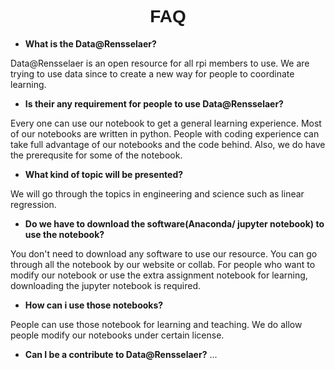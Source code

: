 <h1 style="font-family: Verdana, Geneva, sans-serif; text-align:center;">FAQ</h1>

* **What is the Data@Rensselaer?**
 
 Data@Rensselaer is an open resource for all rpi members to use. We are trying to use data since to create a new way for people to coordinate learning. 

* **Is their any requirement for people to use Data@Rensselaer?**

Every one can use our notebook to get a general learning experience. Most of our notebooks are written in python. People with coding experience can take full advantage of our notebooks and the code behind. Also, we do have the prerequsite for some of the notebook. 

* **What kind of topic will be presented?**

We will go through the topics in engineering and science such as linear regression.

* **Do we have to download the software(Anaconda/ jupyter notebook) to use the notebook?**

You don't need to download any software to use our resource. You can go through all the notebook by our website or collab. For people who want to modify our notebook or use the extra assignment notebook for learning, downloading the jupyter notebook is required. 

* **How can i use those notebooks?**

People can use those notebook for learning and teaching. We do allow people modify our notebooks under certain license. 

* **Can I be a contribute to Data@Rensselaer?**
 ...